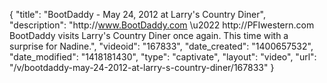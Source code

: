 {
    "title": "BootDaddy - May 24, 2012 at Larry's Country Diner",
    "description": "http:\/\/www.BootDaddy.com \u2022 http:\/\/PFIwestern.com BootDaddy visits Larry's Country Diner once again. This time with a surprise for Nadine.",
    "videoid": "167833",
    "date_created": "1400657532",
    "date_modified": "1418181430",
    "type": "captivate",
    "layout": "video",
    "url": "\/v\/bootdaddy-may-24-2012-at-larry-s-country-diner\/167833"
}